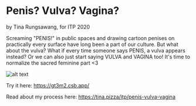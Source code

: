 # Penis? Vulva? Vagina?
by Tina Rungsawang, for ITP 2020

Screaming "PENIS!" in public spaces and drawing cartoon penises on practically every surface have long been a part of our culture. But what about the vulva? What if every time someone says PENIS, a vulva appears instead? Or we can also just start saying VULVA and VAGINA too! It's time to normalize the sacred feminine part <3

![alt text](https://static1.squarespace.com/static/59eefbef8c56a85dc3905f39/t/5faf39fc44e8212553ee2458/1605319177330/Screen+Shot+2563-11-13+at+20.58.04.png?format=1000w)

Try it here: https://gt3m2.csb.app/

Read about my process here: https://tina.pizza/itp/penis-vulva-vagina
